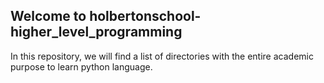 ## Welcome to holbertonschool-higher_level_programming

In this repository, we will find a list of directories with the entire academic purpose to learn python language. 